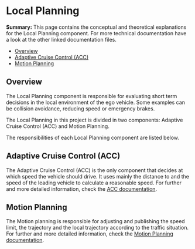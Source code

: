 # Local Planning

**Summary:** This page contains the conceptual and theoretical explanations for the Local Planning component. For more technical documentation have a look at the other linked documentation files.

- [Overview](#overview)
- [Adaptive Cruise Control (ACC)](#adaptive-cruise-control-acc)
- [Motion Planning](#motion-planning)

## Overview

The Local Planning component is responsible for evaluating short term decisions in the local environment of the ego vehicle. Some examples can be collision avoidance, reducing speed or emergency brakes.

The Local Planning in this project is divided in two components: Adaptive Cruise Control (ACC) and Motion Planning.

The responsibilities of each Local Planning component are listed below.

## Adaptive Cruise Control (ACC)

The Adaptive Cruise Control (ACC) is the only component that decides at which speed the vehicle should drive. It uses mainly the distance to and the speed of the leading vehicle to calculate a reasonable speed. For further and more detailed information, check the [ACC documentation](./ACC.md).

## Motion Planning

The Motion planning is responsible for adjusting and publishing the speed limit, the trajectory and the local trajectory according to the traffic situation. For further and more detailed information, check the [Motion Planning documentation](./motion_planning.md).
